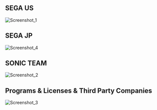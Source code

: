 ## SEGA US
![Screenshot_1](https://user-images.githubusercontent.com/88670125/211075733-d0c85be1-33f4-4c11-8605-3e48b136a9e9.png)
## SEGA JP
![Screenshot_4](https://user-images.githubusercontent.com/88670125/211075742-375450fd-b5a0-4651-bfeb-0a50122b10ee.png)
## SONIC TEAM
![Screenshot_2](https://user-images.githubusercontent.com/88670125/211075737-e2e7fa5c-2203-4924-9f85-7d9179b7fcca.png)
## Programs & Licenses & Third Party Companies
![Screenshot_3](https://user-images.githubusercontent.com/88670125/211075740-0dd1ea97-189f-47e2-b67f-3cca1cde5b5b.png)

